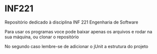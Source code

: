 # INF221

Repositório dedicado à disciplina INF 221 Engenharia de Software

Para usar os programas voce pode baixar apenas os arquivos e rodar na sua máquina, ou clonar o repositório

No segundo caso lembre-se de adicionar o jUnit a estrutura do projeto
